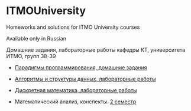 # ITMOUniversity
Homeworks and solutions for ITMO University courses

Available only in Russian

Домашние задания, лабораторные работы кафедры КТ, университета ИТМО, групп 38-39

*   [Парадигмы программирования, домашние задания](./Paradigms/README.md)

*   [Алгоритмы и структуры данных, лабораторные работы](./AlgorithmsAndDataStructures/README.md)

*   [Дискретная математика, лабораторные работы](./DiscreteMath/README.md)
   
*   Математический анализ, конспекты. [2 семестр](./MathAnalysis/conspect.pdf)
